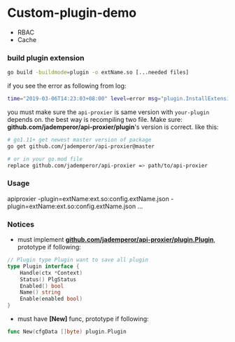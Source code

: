 # Custom-plugin-demo

* RBAC
* Cache

### build plugin extension

```sh
go build -buildmode=plugin -o extName.so [...needed files]
```

if you see the error as following from log: 
```bash
time="2019-03-06T14:23:03+08:00" level=error msg="plugin.InstallExtension() got error: plugin.Open(\"cache\"): plugin was built with a different version of package github.com/jademperor/api-proxier/internal/logger, skip this" file="engine/engine.go:70"
``` 
you must make sure the `api-proxier` is same version with `your-plugin` depends on. the best way is recompiling two file. Make sure: **github.com/jademperor/api-proxier/plugin**'s version is correct. like this:
```bash
# go1.11+ get newest master version of package
go get github.com/jademperor/api-proxier@master

# or in your go.mod file
replace github.com/jademperor/api-proxier => path/to/api-proxier
```

### Usage

apiproxier -plugin=extName:ext.so:config.extName.json -plugin=extName:ext.so:config.extName.json ...

### Notices

* must implement **[github.com/jademperor/api-proxier/plugin.Plugin](https://github.com/jademperor/api-proxier/blob/master/plugin/plugin.go#L27)**, prototype if following:

```go
// Plugin type Plugin want to save all plugin
type Plugin interface {
	Handle(ctx *Context)
	Status() PlgStatus
	Enabled() bool
	Name() string
	Enable(enabled bool)
}
```

* must have **[New]** func, prototype if following:

```go
func New(cfgData []byte) plugin.Plugin
```
